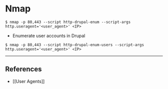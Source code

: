 # Nmap

`$ nmap -p 80,443 --script http-drupal-enum --script-args http.useragent='<user_agent>' <IP>`

- Enumerate user accounts in Drupal 

`$ nmap -p 80,443 --script http-drupal-enum-users --script-args http.useragent='<user_agent>' <IP>`

---
## References

- [[User Agents]]
